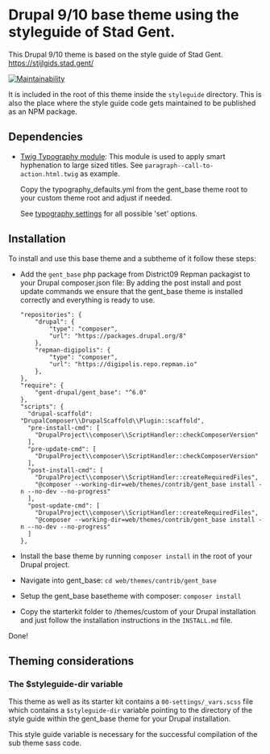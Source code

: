 # Drupal 9/10 base theme using the styleguide of Stad Gent.

This Drupal 9/10 theme is based on the style guide of Stad Gent.
https://stijlgids.stad.gent/

[![Maintainability](https://api.codeclimate.com/v1/badges/090c45ffd08a2370cd0d/maintainability)](https://codeclimate.com/repos/5a5c70e7f5f0e502a80009f1/maintainability)

It is included in the root of this theme inside the `styleguide` directory.
This is also the place where the style guide code gets maintained to be 
published as an NPM package.

## Dependencies

* [Twig Typography module](https://www.drupal.org/project/twig_typography):
  This module is used to apply smart hyphenation to large sized titles. See
  `paragraph--call-to-action.html.twig` as example.

  Copy the typography_defaults.yml from the gent_base theme root to your custom
  theme root and adjust if needed.
  
  See [typography settings](https://github.com/mundschenk-at/php-typography/blob/main/src/class-settings.php)
  for all possible 'set' options.

## Installation

To install and use this base theme and a subtheme of it follow these steps:

* Add the `gent_base` php package from District09 Repman packagist to your
  Drupal composer.json file: By adding the post install and post update commands
  we ensure that the gent_base theme is installed correctly and everything is
  ready to use.

  ```
  "repositories": {
      "drupal": {
          "type": "composer",
          "url": "https://packages.drupal.org/8"
      },
      "repman-digipolis": {
          "type": "composer",
          "url": "https://digipolis.repo.repman.io"
      },
  },
  "require": {
      "gent-drupal/gent_base": "^6.0"
  },
  "scripts": {
    "drupal-scaffold": "DrupalComposer\\DrupalScaffold\\Plugin::scaffold",
    "pre-install-cmd": [
      "DrupalProject\\composer\\ScriptHandler::checkComposerVersion"
    ],
    "pre-update-cmd": [
      "DrupalProject\\composer\\ScriptHandler::checkComposerVersion"
    ],
    "post-install-cmd": [
      "DrupalProject\\composer\\ScriptHandler::createRequiredFiles",
      "@composer --working-dir=web/themes/contrib/gent_base install -n --no-dev --no-progress"
    ],
    "post-update-cmd": [
      "DrupalProject\\composer\\ScriptHandler::createRequiredFiles",
      "@composer --working-dir=web/themes/contrib/gent_base install -n --no-dev --no-progress"
    ]
  },
  ```
* Install the base theme by running `composer install` in the root of your
  Drupal project.
* Navigate into gent_base:
  `cd web/themes/contrib/gent_base`
* Setup the gent_base basetheme with composer:
  `composer install`
* Copy the starterkit folder to /themes/custom of your Drupal installation and
  just follow the installation instructions in the `INSTALL.md` file.

Done!

## Theming considerations

### The $styleguide-dir variable

This theme as well as its starter kit contains a `00-settings/_vars.scss` file
which contains a `$styleguide-dir` variable pointing to the directory of the
style guide within the gent_base theme for your Drupal installation.

This style guide variable is necessary for the successful compilation of the
sub theme sass code.  
